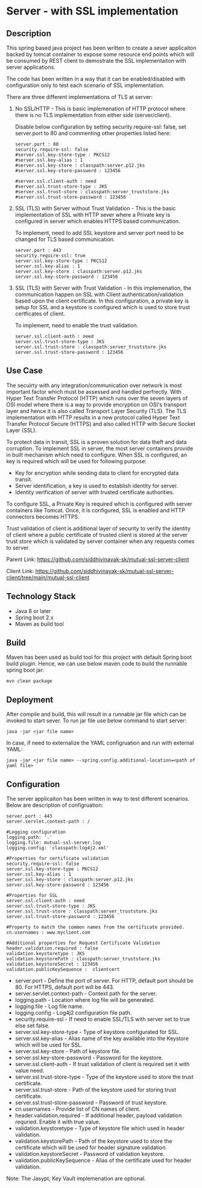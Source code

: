 # Server - with SSL implementation

## Description
This spring based java project has been written to create a sever applicaiton backed by tomcat container to expose some resource end points which will be consumed by REST client to demostrate the SSL implementaiton with server applications.

The code has been written in a way that it can be enabled/disabled with configuration only to test each scenario of SSL implementation.

There are three different implementations of TLS at server:

1. No SSL/HTTP - This is basic implemenation of HTTP protocol where there is no TLS implementation from either side (server/client).

   Disable below configuration by setting security.require-ssl: false, set server.port to 80 and commenting other properties listed here:
   
   ```
   server.port : 80
   security.require-ssl: false
   #server.ssl.key-store-type : PKCS12
   #server.ssl.key-alias : 1
   #server.ssl.key-store : classpath:server.p12.jks
   #server.ssl.key-store-password : 123456
   
   #server.ssl.client-auth : need
   #server.ssl.trust-store-type : JKS
   #server.ssl.trust-store : classpath:server_truststore.jks
   #server.ssl.trust-store-password : 123456
   ```

2. SSL (TLS) with Server without Trust Validation - This is the basic implementation of SSL with HTTP sever where a Private key is configured in server which enables HTTPS based communication.

   To implement, need to add SSL keystore and server port need to be changed for TLS based communication.
   ```
   server.port : 443
   security.require-ssl: true
   server.ssl.key-store-type : PKCS12
   server.ssl.key-alias : 1
   server.ssl.key-store : classpath:server.p12.jks
   server.ssl.key-store-password : 123456
   ```

3. SSL (TLS) with Server with Trust Validation - In this implemenation, the communication happen on SSL with Client authentication/validation based upon the client certificate. In this configuration, a private key is setup for SSL and a keystore is configured which is used to store trust certficates of client.

   To implement, need to enable the trust validation.
   ```
   server.ssl.client-auth : need
   server.ssl.trust-store-type : JKS
   server.ssl.trust-store : classpath:server_truststore.jks
   server.ssl.trust-store-password : 123456   
   ```

## Use Case
The secuirty with any integration/communication over network is most important factor which must be assessed and handled perfrectly. With Hyper Text Transfer Protocol (HTTP) which runs over the seven layers of OSI model where there is a way to provide encryption on OSI's transport layer and hence it is also called Transport Layer Security (TLS). The TLS implementation with HTTP results in a new protocol called Hyper Text Transfer Protocol Secure (HTTPS) and also called HTTP with Secure Socket Layer (SSL).

To protect data in transit, SSL is a proven solution for data theft and data corruption. To implement SSL in server, the most server containers provide in built mechanism which need to configure. When SSL is configured, an key is required which will be used for following purpose:
- Key for encryption while sending data to client for encrypted data transit.
- Server identification, a key is used to establish identity for server.
- Identity verification of server with trusted certificate authorities.

To configure SSL, a Private Key is required which is configured with server containers like Tomcat. Once, it is configured, SSL is enabled and HTTP connectors becomes HTTPS.

Trust validation of client is additional layer of security to verify the identity of client where a public certificate of trusted client is stored at the server trust store which is validated by server container when any requests comes to server. 
  
Parent Link: https://github.com/siddhivinayak-sk/mutual-ssl-server-client

Client Link: https://github.com/siddhivinayak-sk/mutual-ssl-server-client/tree/main/mutual-ssl-client


## Technology Stack
- Java 8 or later
- Spring boot 2.x
- Maven as build tool

## Build
Maven has been used as build tool for this project with default Spring boot build plugin.
Hence, we can use below maven code to build the runnable spring boot jar:

```
mvn clean package
```

## Deployment 
After compile and build, this will result in a runnable jar file which can be invoked to start sever. To run jar file use below command to start server:

```
java -jar <jar file name>
```

In case, if need to externalize the YAML configruation and run with external YAML:

```
java -jar <jar file name> --spring.config.additional-location=<path of yaml file>
```


## Configuration
The server applicaiton has been written in way to test different scenarios. Below are description of configruation:

```
server.port : 443
server.servlet.context-path : /

#Logging configuration
logging.path: '.'
logging.file: mutual-ssl-server.log
logging.config: 'classpath:log4j2.xml'

#Properties for certificate validation
security.require-ssl: false
server.ssl.key-store-type : PKCS12
server.ssl.key-alias : 1
server.ssl.key-store : classpath:server.p12.jks
server.ssl.key-store-password : 123456

#Properties for SSL
server.ssl.client-auth : need
server.ssl.trust-store-type : JKS
server.ssl.trust-store : classpath:server_truststore.jks
server.ssl.trust-store-password : 123456

#Property to match the common names from the certificate provided.
cn.usernames : www.myclient.com

#Additional properties for Request Certificate Validation
header.validation.required : false
validation.keystoretype : JKS
validation.keystorePath : classpath:server_truststore.jks
validation.keystoreSecret : 123456
validation.publicKeySequence :  clientcert
```

- server.port - Define the port of server. For HTTP, default port should be 80. For HTTPS, default port will be 443.
- server.servlet.context-path - Context path for the server.
- logging.path - Location where log file will be generated.
- logging.file - Log file name.
- logging.config - Log4j2 configuration file path.
- security.require-ssl - If need to enable SSL/TLS with server set to true else set false.
- server.ssl.key-store-type - Type of keystore configurated for SSL.
- server.ssl.key-alias - Alias name of the key available into the Keystore which will be used for SSL.
- server.ssl.key-store - Path of keystore file.
- server.ssl.key-store-password - Password for the keystore.
- server.ssl.client-auth - If trust validation of client is required set it with value need.
- server.ssl.trust-store-type - Type of the keystore used to store the trust certificate.
- server.ssl.trust-store - Path of the keystore used for storing trust certificate.
- server.ssl.trust-store-password - Password of trust keystore.
- cn.usernames - Provide list of CN names of client.
- header.validation.required - If additional header, payload validation requried. Enable it with true value.
- validation.keystoretype - Type of keystore file which used in header validation.
- validation.keystorePath - Path of the keystore used to store the certificate which will be used for header signature validation.
- validation.keystoreSecret - Password of validation keystore.
- validation.publicKeySequence - Alias of the certificate used for header validation.

Note: The Jasypt, Key Vault implemenation are optional.

